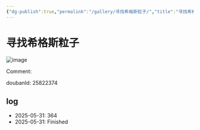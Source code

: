 ```yaml
---
{"dg-publish":true,"permalink":"/gallery/寻找希格斯粒子/","title":"寻找希格斯粒子","created":"2025-06-16T14:31:17.840+08:00"}
---
```



# 寻找希格斯粒子

![image](https://hiraeth-picbed.oss-cn-beijing.aliyuncs.com/20250531155322.webp)

Comment: 



doubanId: 25822374

## log

- 2025-05-31: 364
- 2025-05-31: Finished
